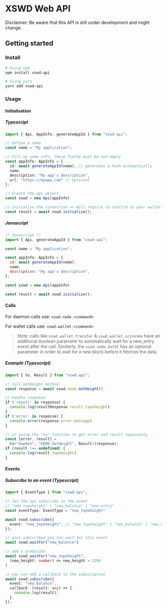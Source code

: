 # XSWD Web API
Disclaimer: Be aware that this API is still under development and might change.
## Getting started

### Install

```sh
# Using npm
npm install xswd-api
```
```sh
# Using yarn
yarn add xswd-api
```

### Usage
#### Initialisation
##### Typescript
```ts
import { Api, AppInfo, generateAppId } from "xswd-api";

// Define a name
const name = "My application";

// Fill up some info, these fields must be non-empty
const appInfo: AppInfo = {
  id: await generateAppId(name), // generates a hash automatically
  name,
  description: "My app's description",
  url: "https://myapp.com" // Optional
};

// Create the api object
const xswd = new Api(appInfo)

// Initialize the connection => Will require to confirm in your wallet
const result = await xswd.initialize();
```
##### Javascript
```js
/* Javascript */
import { Api, generateAppId } from "xswd-api";

const name = "My application";

const appInfo: AppInfo = {
  id: await generateAppId(name),
  name,
  description: "My app's description",
};

const xswd = new Api(appInfo)

const result = await xswd.initialize();
```

#### Calls

For daemon calls use: `xswd.node.<command>`

For wallet calls use: `xswd.wallet.<command>`

>*Note:* calls like `xswd.wallet.transfer` & `xswd.wallet.scinvoke` have an additional *boolean* parameter to automatically wait for a new_entry event after the call.
>Similarly, the `xswd.node.GetSC` has an optional parameter in order to wait for a new block before it fetches the data.

##### Example (Typescript)
```ts
import { to, Result } from "xswd-api";

// call GetHeight method
const response = await xswd.node.GetHeight()

// handle response
if ('result' in response) {
  console.log(resultResponse.result.topoheight)
}
if ('error' in response) {
  console.error(response.error.message)
}

// or using the "to" function to get error and result separately
const [error, result] = 
  to<"daemon", "DERO.GetHeight", Result>(response);
if (result !== undefined) {
  console.log(result.topoheight)
}
```

#### Events

##### Subscribe to an event (Typescript)

```ts
import { EventType } from "xswd-api";

// let the api subscribe to the event 
// "new_topoheight" | "new_balance" | "new_entry"
const eventType: EventType = "new_topoheight" 

await xswd.subscribe({
  event: "new_topoheight", // "new_topoheight" | "new_balance" | "new_entry"
});

// once subscribed you can wait for this event
await xswd.waitFor("new_balance")

// add a predicate
await xswd.waitFor("new_topoheight", 
  (new_height: number) => new_height > 2394
)

// you can add a callback to the subscription
await xswd.subscribe({
  event: "new_balance",
  callback: (result: any) => {
    console.log(result);
  },
});
```